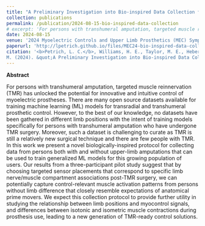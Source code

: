 ```yaml
---
title: "A Preliminary Investigation into Bio-inspired Data Collection for Transhumeral Targeted Muscle Reinnervation Prosthetic Control."
collection: publications
permalink: /publication/2024-08-15-bio-inspired-data-collection
# excerpt: 'For persons with transhumeral amputation, targeted muscle reinnervation (TMR) has unlocked the potential for innovative and intuitive control of myoelectric prostheses. There are many open source datasets available for training machine learning (ML) models for transradial and transhumeral prosthetic control. However, to the best of our knowledge, no datasets have been gathered in different limb positions with the intent of training models specifically for persons with transhumeral amputation who have undergone TMR surgery. Moreover, such a dataset is challenging to curate as TMR is still a relatively new surgical technique and there are few people with TMR. In this work we present a novel biologically-inspired protocol for collecting data from persons both with and without upper-limb amputations that can be used to train generalized ML models for this growing population of users. Our results from a three-participant pilot study suggest that by choosing targeted sensor placements that correspond to specific limb nerve/muscle compartment associations post-TMR surgery, we can potentially capture control-relevant muscle activation patterns from persons without limb difference that closely resemble expectations of anatomical prime movers. We expect this collection protocol to provide further utility in studying the relationship between limb positions and myocontrol signals, and differences between isotonic and isometric muscle contractions during prosthesis use, leading to a new generation of TMR-ready control solutions.'
date: 2024-08-15
venue: '2024 Myoelectric Controls and Upper Limb Prosthetics (MEC) Symposium'
paperurl: 'http://lpetrich.github.io/files/MEC24-bio-inspired-data-collection.pdf'
citation: '<b>Petrich, L. C.</b>, Williams, H. E., Taylor, M. E., Hebert, J. S., Lemelin, P., Shehata, A. W., and Pilarski, P.
M. (2024). &quot;A Preliminary Investigation into Bio-inspired Data Collection for Transhumeral Targeted Muscle Reinnervation Prosthetic Control.&quot; <i>Myoelectric Controls and Upper Limb Prosthetics (MEC) Symposium</i>.'
---
```

<!-- Need comment here for some reason otherwise Abstract word shows on main publications page -->

**Abstract**

For persons with transhumeral amputation, targeted muscle reinnervation (TMR) has unlocked the potential for innovative and intuitive control of myoelectric prostheses. There are many open source datasets available for training machine learning (ML) models for transradial and transhumeral prosthetic control. However, to the best of our knowledge, no datasets have been gathered in different limb positions with the intent of training models specifically for persons with transhumeral amputation who have undergone TMR surgery. Moreover, such a dataset is challenging to curate as TMR is still a relatively new surgical technique and there are few people with TMR. In this work we present a novel biologically-inspired protocol for collecting data from persons both with and without upper-limb amputations that can be used to train generalized ML models for this growing population of users. Our results from a three-participant pilot study suggest that by choosing targeted sensor placements that correspond to specific limb nerve/muscle compartment associations post-TMR surgery, we can potentially capture control-relevant muscle activation patterns from persons without limb difference that closely resemble expectations of anatomical prime movers. We expect this collection protocol to provide further utility in studying the relationship between limb positions and myocontrol signals, and differences between isotonic and isometric muscle contractions during prosthesis use, leading to a new generation of TMR-ready control solutions.